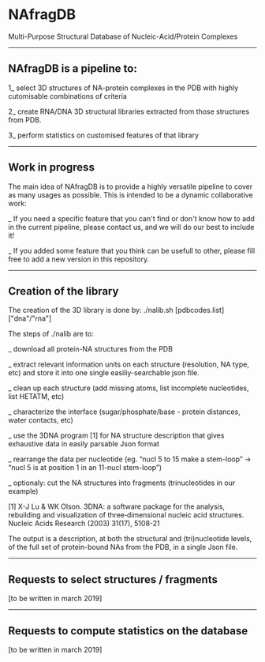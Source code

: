 # NAfragDB
Multi-Purpose Structural Database of Nucleic-Acid/Protein Complexes

--------------------------------------------------------------------------
NAfragDB is a pipeline to:
--------------------------------------------------------------------------
1_ select 3D structures of NA-protein complexes in the PDB with highly cutomisable combinations of criteria

2_ create RNA/DNA 3D structural libraries extracted from those structures from PDB.

3_ perform statistics on customised features of that library

--------------------------------------------------------------------------
Work in progress
--------------------------------------------------------------------------
The main idea of NAfragDB is to provide a highly versatile pipeline to cover as many usages as possible.
This is intended to be a dynamic collaborative work:

_ If you need a specific feature that you can't find or don't know how to add in the current pipeline, please contact us, and we will do our best to include it!

_ If you added some feature that you think can be usefull to other, please fill free to add a new version in this repository.

--------------------------------------------------------------------------
Creation of the library
--------------------------------------------------------------------------
The creation of the 3D library is done by:
./nalib.sh [pdbcodes.list] ["dna"/"rna"]

The steps of ./nalib are to:

_ download all protein-NA structures from the PDB

_ extract relevant information units on each structure (resolution, NA type, etc) and store it into one single easiliy-searchable json file.

_ clean up each structure (add missing atoms, list incomplete nucleotides, list HETATM, etc)

_ characterize the interface (sugar/phosphate/base - protein distances, water contacts, etc)

_ use the 3DNA program [1] for NA structure description that gives exhaustive data in easily parsable Json format

_ rearrange the data per nucleotide (eg. “nucl 5 to 15 make a stem-loop” → “nucl 5 is at position 1 in an 11-nucl stem-loop”)

_ optionaly: cut the NA structures into fragments (trinucleotides in our example)

[1] X-J Lu & WK Olson. 3DNA: a software package for the analysis, rebuilding and visualization of three‐dimensional nucleic acid structures. Nucleic Acids Research (2003) 31(17), 5108-21

The output is a description, at both the structural and (tri)nucleotide levels, of the full set of protein-bound NAs from the PDB, in a single Json file.

--------------------------------------------------------------------------
Requests to select structures / fragments
--------------------------------------------------------------------------
[to be written in march 2019]

--------------------------------------------------------------------------
Requests to compute statistics on the database
--------------------------------------------------------------------------
[to be written in march 2019]
